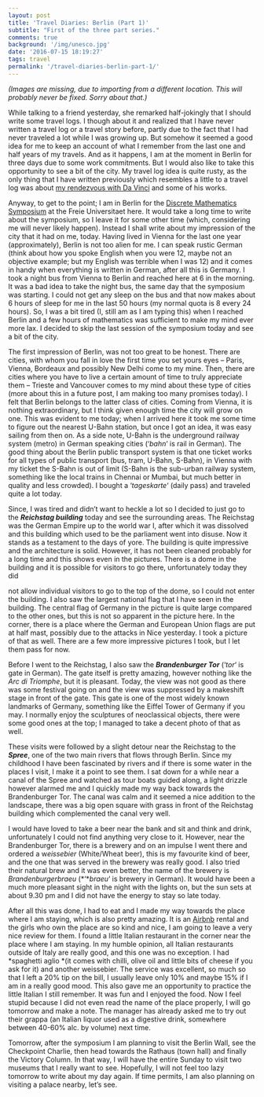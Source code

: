 ```yaml
---
layout: post
title: 'Travel Diaries: Berlin (Part 1)'
subtitle: "First of the three part series."
comments: true
background: '/img/unesco.jpg'
date: '2016-07-15 18:19:27'
tags: travel
permalink: '/travel-diaries-berlin-part-1/'
---
```

*(Images are missing, due to importing from a different location. This will probably never be fixed. Sorry about that.)*

While talking to a friend yesterday, she remarked half-jokingly that I should write some travel logs. I though about it and realized that I have never written a travel log or a travel story before, partly due to the fact that I had never traveled a lot while I was growing up. But somehow it seemed a good idea for me to keep an account of what I remember from the last one and half years of my travels. And as it happens, I am at the moment in Berlin for three days due to some work commitments. But I would also like to take this opportunity to see a bit of the city. My travel log idea is quite rusty, as the only thing that I have written previously which resembles a little to a travel log was about [my rendezvous with Da Vinci](http://homepage.univie.ac.at/manjil.saikia/blog/two-afternoons-with-da-vinci/) and some of his works.

Anyway, to get to the point; I am in Berlin for the [Discrete Mathematics Symposium](http://discretemath.imp.fu-berlin.de/SDM2016/) at the Freie Universitaet here. It would take a long time to write about the symposium, so I leave it for some other time (which, considering me will never likely happen). Instead I shall write about my impression of the city that it had on me, today. Having lived in Vienna for the last one year (approximately), Berlin is not too alien for me. I can speak rustic German (think about how you spoke English when you were 12, maybe not an objective example; but my English was terrible when I was 12) and it comes in handy when everything is written in German, after all this is Germany. I took a night bus from Vienna to Berlin and reached here at 6 in the morning. It was a bad idea to take the night bus, the same day that the symposium was starting. I could not get any sleep on the bus and that now makes about 6 hours of sleep for me in the last 50 hours (my normal quota is 8 every 24 hours). So, I was a bit tired (I, still am as I am typing this) when I reached Berlin and a few hours of mathematics was sufficient to make my mind ever more lax. I decided to skip the last session of the symposium today and see a bit of the city.

The first impression of Berlin, was not too great to be honest. There are cities, with whom you fall in love the first time you set yours eyes – Paris, Vienna, Bordeaux and possibly New Delhi come to my mine. Then, there are cities where you have to live a certain amount of time to truly appreciate them – Trieste and Vancouver comes to my mind about these type of cities (more about this in a future post, I am making too many promises today). I felt that Berlin belongs to the latter class of cities. Coming from Vienna, it is nothing extraordinary, but I think given enough time the city will grow on one. This was evident to me today; when I arrived here it took me some time to figure out the nearest U-Bahn station, but once I got an idea, it was easy sailing from then on. As a side note, U-Bahn is the underground railway system (metro) in German speaking cities (‘*bahn*‘ is rail in German). The good thing about the Berlin public transport system is that one ticket works for all types of public transport (bus, tram, U-Bahn, S-Bahn), in Vienna with my ticket the S-Bahn is out of limit (S-Bahn is the sub-urban railway system, something like the local trains in Chennai or Mumbai, but much better in quality and less crowded). I bought a ‘*tageskarte*‘ (daily pass) and traveled quite a lot today.

Since, I was tired and didn’t want to heckle a lot so I decided to just go to the ***Reichstag building*** today and see the surrounding areas. The Reichstag was the German Empire up to the world war I, after which it was dissolved and this building which used to be the parliament went into disuse. Now it stands as a testament to the days of yore. The building is quite impressive and the architecture is solid. However, it has not been cleaned probably for a long time and this shows even in the pictures. There is a dome in the building and it is possible for visitors to go there, unfortunately today they did

not allow individual visitors to go to the top of the dome, so I could not enter the building. I also saw the largest national flag that I have seen in the building. The central flag of Germany in the picture is quite large compared to the other ones, but this is not so apparent in the picture here. In the corner, there is a place where the German and European Union flags are put at half mast, possibly due to the attacks in Nice yesterday. I took a picture of that as well. There are a few more impressive pictures I took, but I let them pass for now.

Before I went to the Reichstag, I also saw the ***Brandenburger Tor*** (‘*tor*‘ is gate in German). The gate itself is pretty amazing, however nothing like the *Arc di Triomphe*, but it is pleasant. Today, the view was not good as there was some festival going on and the view was suppressed by a makeshift stage in front of the gate. This gate is one of the most widely known landmarks of Germany, something like the Eiffel Tower of Germany if you may. I normally enjoy the sculptures of neoclassical objects, there were some good ones at the top; I managed to take a decent photo of that as well.

These visits were followed by a slight detour near the Reichstag to the ***Spree***, one of the two main rivers that flows through Berlin. Since my childhood I have been fascinated by rivers and if there is some water in the places I visit, I make it a point to see them. I sat down for a while near a canal of the Spree and watched as tour boats guided along, a light drizzle however alarmed me and I quickly made my way back towards the Brandenburger Tor. The canal was calm and it seemed a nice addition to the landscape, there was a big open square with grass in front of the Reichstag building which complemented the canal very well.

I would have loved to take a beer near the bank and sit and think and drink, unfortunately I could not find anything very close to it. However, near the Brandenburger Tor, there is a brewery and on an impulse I went there and ordered a w*eissebier* (White/Wheat beer), this is my favourite kind of beer, and the one that was served in the brewery was really good. I also tried their natural brew and it was even better, the name of the brewery is *Brandenburgerbraeu* (*‘**braeu*‘ is brewery in German). It would have been a much more pleasant sight in the night with the lights on, but the sun sets at about 9.30 pm and I did not have the energy to stay so late today.

After all this was done, I had to eat and I made my way towards the place where I am staying, which is also pretty amazing. It is an [Airbnb](http://www.airbnb.com) rental and the girls who own the place are so kind and nice, I am going to leave a very nice review for them. I found a little Italian restaurant in the corner near the place where I am staying. In my humble opinion, all Italian restaurants outside of Italy are really good, and this one was no exception. I had *spaghetti aglio *(it comes with chilli, olive oil and little bits of cheese if you ask for it) and another weissebier. The service was excellent, so much so that I left a 20% tip on the bill, I usually leave only 10% and maybe 15% if I am in a really good mood. This also gave me an opportunity to practice the little Italian I still remember. It was fun and I enjoyed the food. Now I feel stupid because I did not even read the name of the place properly, I will go tomorrow and make a note. The manager has already asked me to try out their grappa (an Italian liquor used as a digestive drink, somewhere between 40-60% alc. by volume) next time.

Tomorrow, after the symposium I am planning to visit the Berlin Wall, see the Checkpoint Charlie, then head towards the Rathaus (town hall) and finally the Victory Column. In that way, I will have the entire Sunday to visit two museums that I really want to see. Hopefully, I will not feel too lazy tomorrow to write about my day again. If time permits, I am also planning on visiting a palace nearby, let’s see.


